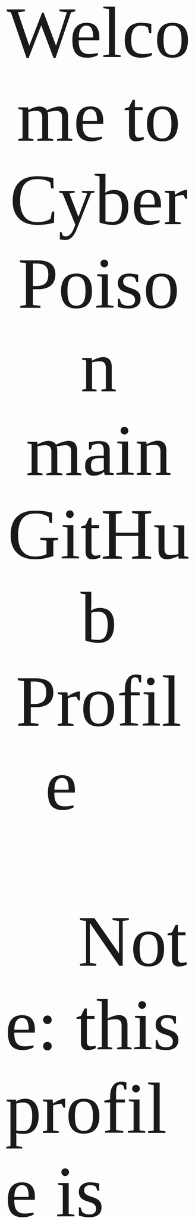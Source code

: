 <span style="font-family: IBM Plex Mono; font-size: 14em; background: dark"  >
                                                  
  <p align="center"> 🚀 Welcome to CyberPoison main GitHub Profile 🚀 </p>
  <p></p>
  
    Note:  this profile is the main Profile, and have partial fork of the dev profile @ruCyberPoison. 


---

Currently working and studying Ms degree in Cyber Security to focus me in the DevSecOps branch.



Before DevSecOps i was i was a current user of the DevOps and SysAdmin Tools like:.

- K8s /and/or/ K3s 

- Splunk for Analyses of Security Breach and Systems and deployment Faults, 

- [Rancher](https://github.com/rancher/rancher) and [ArgoCD](https://github.com/argoproj/argo-cd)

- [Docker](https://github.com/docker/compose) as well, and the use of Portainer simplified me much the life for deploying and managing apps in my stack. 

- Promox, Hyper-V, VMWare, VirualBox, QEMU , [Unicorn - For bizarre CPU arch like Calculators and others.)](https://github.com/unicorn-engine/unicorn).

- Monit.



 <p align="center"> 📺 Free time 🎮 </p>

- Video Streaming, Well Live Video entertainment.

- Read and view videos about technology such as Dolby Vision, Dolby Atmos, DTS-X, and Video formats news AV1, H.266 etc.

- Plex and Emby lover ❤️. 

- Looking close on the status development of [Sudobox.io](https://sudobox.io/) Project wish is a All in One Media Server deploy system, it is developed by some devs that comes from [MHA-Team · GitHub](https://github.com/MHA-Team).

 
<p align="center"> 🔓 Security 🔓 </p>

- Looking for new exploits, jailbreak and server faults on server and equipment that i own.

- OSINT, as part time research.

- Pentesting (Kali Linux, and Many GitHub resources...)



<p align="center"> ☁️ Cloud ☁️ </p>

- Google Cloud Platform (GCE, GKE, BigQuery, DataStudios, CloudSQL Cloud Storage, Google Cloud Text-to-Speak).

- AWS EC2.

- Azure (Active Directory Domain Service LDAP(s), Virtual Machines, Netork Policies Management).



<p align="center"> 💻 Coding 💻 </p>

- Python with or without some framework e.g:. Django Framework.

- Bash scripts for automated installation and other automations.

- Batch for automation on windows server applications.

- PHP.

- CSS.

- JS.

- Perl only for frontend, never done backend application before.

- C and C++.



  <p align="center"> ☕ Big lover of Ubuntu and Debian OS ☕ </p>

- Visual Code for as Programming software as well i also use Vim as quick code editor.

  <p></p>


My collaboration in other python projects:. 

- [Add movies to radarr and sonarr by voice](https://github.com/CyberPoison/HA_sonarr_radarr_search_by_voice_v2)



Collaboration on Dockers YAML Projects.

- [GMHA-Team/Apps-Core](https://github.com/MHA-Team/Apps-Core)
</span>
